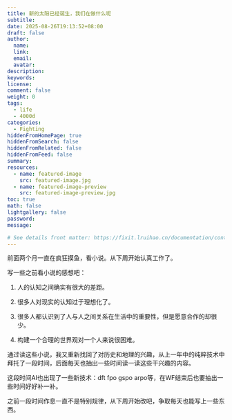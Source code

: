 ```yaml
---
title: 新的太阳已经诞生，我们在做什么呢
subtitle:
date: 2025-08-26T19:13:52+08:00
draft: false
author:
  name:
  link:
  email:
  avatar:
description:
keywords:
license:
comment: false
weight: 0
tags:
  - life
  - 4000d
categories:
  - Fighting
hiddenFromHomePage: true
hiddenFromSearch: false
hiddenFromRelated: false
hiddenFromFeed: false
summary:
resources:
  - name: featured-image
    src: featured-image.jpg
  - name: featured-image-preview
    src: featured-image-preview.jpg
toc: true
math: false
lightgallery: false
password:
message:

# See details front matter: https://fixit.lruihao.cn/documentation/content-management/introduction/#front-matter
---
```


前面两个月一直在疯狂摸鱼，看小说。从下周开始认真工作了。

<!--more-->

写一些之前看小说的感想吧：

1. 人的认知之间确实有很大的差距。

2. 很多人对现实的认知过于理想化了。

3. 很多人都认识到了人与人之间关系在生活中的重要性，但是愿意合作的却很少。

4. 构建一个合理的世界观对一个人来说很困难。


通过读这些小说，我又重新找回了对历史和地理的兴趣，从上一年中的纯粹技术中拜托了一段时间，后面每天也抽出一些时间读一读这些干兴趣的内容。


这段时间AI也出现了一些新技术：dft fpo gspo arpo等，在WF结束后也要抽出一些时间好好补一补。

之前一段时间作息一直不是特别规律，从下周开始改吧，争取每天也能写上一些东西。